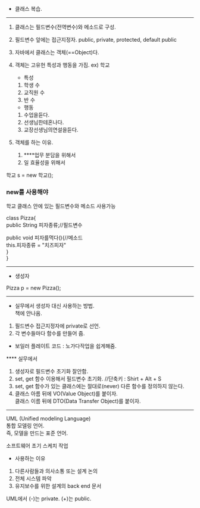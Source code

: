 
- 클래스 복습.

---
1. 클래스는 필드변수(전역변수)와 메소드로 구성.

2. 필드변수 앞에는 접근지정자.
public, private, protected, default public

3. 자바에서 클래스는 객체(==Object)다.

4. 객체는 고유헌 특성과 행동을 가짐.
    ex) 학교  
    - 특성
    1. 학생 수
    2. 교직원 수
    3. 반 수 
    
    - 행동 
    1. 수업을듣다.
    2. 선생님한테혼나다.
    3. 교장선생님의연설을듣다.

5. 객체를 하는 이유.
    1. ****업무 분담을 위해서
    2. 일 효율성을 위해서

학교 s = new 학교();
### new를 사용해야
학교 클래스 안에 있는 필드변수와 메소드 사용가능

class Pizza{  
    public String 피자종류;//필드변수

  public void 피자를먹다(){//메소드  
   this.피자종류 = "치즈피자"  
    }  
}

---
-  생성자

Pizza p = new Pizza();

---
 - 실무에서 생성자 대신 사용하는 방법.  
책에 안나옴.

1. 필드변수 접근지정자에 private로 선언.
2. 각 변수들마다 함수를 만들어 줌.

- 보일러 플레이트 코드
: 노가다작업을 쉽게해줌.

**** 실무에서
1. 생성자로 필드변수 초기화 잘안함.
2. set, get 함수 이용해서 필드변수 초기화. //단축키 : Shirt + Alt + S
3. set, get 함수가 있는 클래스에는 절대로(never) 다른 함수를 정의하지 않는다.
4. 클래스 아름 뒤에 VO(Value Object)를 붙이자.  
    클래스 이름 뒤에 DTO(Data Transfer Object)를 붙이자.

---

UML (Unified modeling Language)  
통합 모델링 언어.  
즉, 모델을 만드는 표준 언어.

소프트웨어 초기 스케치 작업

- 사용하는 이유
1. 다른사람들과 의사소통 또는 설계 논의
2. 전체 시스템 파악
3. 유지보수를 위한 설계의 back end 문서

UML에서 
(-)는 private.
(+)는 public. 

